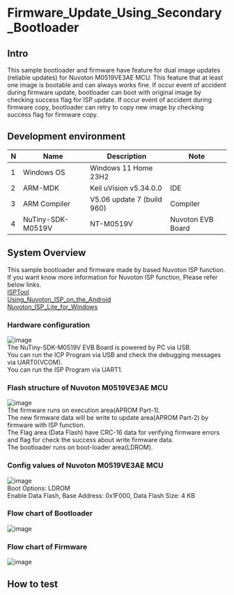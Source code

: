 # Firmware_Update_Using_Secondary_Bootloader

## Intro
This sample bootloader and firmware have feature for dual image updates (reliable updates) for Nuvoton M0519VE3AE MCU.
This feature that at least one image is bootable and can always works fine.
If occur event of accident during firmware update, bootloader can boot with original image by checking success flag for ISP update.
If occur event of accident during firmware copy, bootloader can retry to copy new image by checking success flag for firmware copy.

## Development environment
|N|Name|Description|Note|
|---|---|---|---|
|1|Windows OS|Windows 11 Home 23H2||
|2|ARM-MDK|Keil uVision v5.34.0.0|IDE|
|3|ARM Compiler|V5.06 update 7 (build 960)|Compiler|
|4|NuTiny-SDK-M0519V|NT-M0519V|Nuvoton EVB Board|

## System Overview
This sample bootloader and firmware made by based Nuvoton ISP function. If you want know more information for Nuvoton ISP function, Please refer below links.</br>
[ISPTool](https://github.com/OpenNuvoton/ISPTool)</br>
[Using_Nuvoton_ISP_on_the_Android](https://github.com/Super-Thomas/Using_Nuvoton_ISP_on_the_Android)</br>
[Nuvoton_ISP_Lite_for_Windows](https://github.com/Super-Thomas/Nuvoton_ISP_Lite_for_Windows)</br>

### Hardware configuration
![image](https://github.com/user-attachments/assets/0014fdc2-a2a1-4740-b01b-5edd1cbba289)</br>
The NuTiny-SDK-M0519V EVB Board is powered by PC via USB.</br>
You can run the ICP Program via USB and check the debugging messages via UART0(VCOM).</br>
You can run the ISP Program via UART1.</br>

### Flash structure of Nuvoton M0519VE3AE MCU
![image](https://github.com/user-attachments/assets/69975453-82b9-48be-af00-620715d184f9)</br>
The firmware runs on execution area(APROM Part-1).</br>
The new firmware data will be write to update area(APROM Part-2) by firmware with ISP function.</br>
The Flag area (Data Flash) have CRC-16 data for verifying firmware errors and flag for check the success about write firmware data.</br>
The bootloader runs on boot-loader area(LDROM).</br>

### Config values ​​of Nuvoton M0519VE3AE MCU
![image](https://github.com/user-attachments/assets/a45d2e60-51dd-4805-a811-f9aab3d4cad0)</br>
Boot Options: LDROM</br>
Enable Data Flash, Base Address: 0x1F000, Data Flash Size: 4 KB</br>

### Flow chart of Bootloader
![image](https://github.com/user-attachments/assets/852ffa44-bbe8-493f-9943-b93c2f46b75c)

### Flow chart of Firmware
![image](https://github.com/user-attachments/assets/8b53881f-6a37-42e4-8c03-2eb13a878a07)

## How to test
